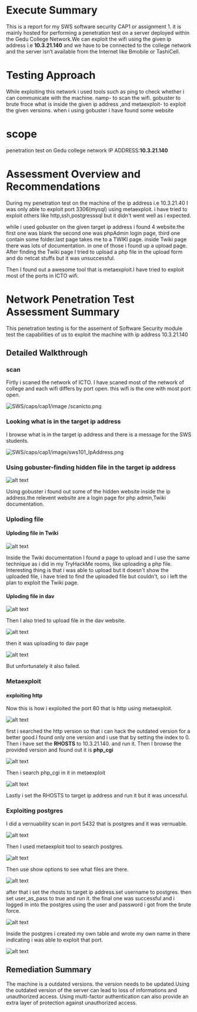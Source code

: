 # Execute Summary

This is a report for my SWS software security CAP1 or assignment 1. it is mainly hosted for performing a penetration test on a server deployed within the Gedu College Network.We can exploit the wifi using the given ip address i.e **10.3.21.140** and we have to be connected to the college network and the server isn’t available from the Internet like Bmobile or TashiCell. 

# Testing Approach

While exploiting this network i used tools such as ping to check whether i can communicate with the machine. namp- to scan the wifi. gobuster to brute froce what is inside the given ip address ,and metaexploit- to exploit the given versions. when i using gobuster i have found some website 

# scope 
penetration test on Gedu college network
IP ADDRESS:**10.3.21.140**

# Assessment Overview and Recommendations

During my penetration test on the machine of the ip address i.e 10.3.21.40 I was only able to exploit port 3306(mysql) using metaexploit. i have tried to exploit others like http,ssh,postgresssql but it didn't went well as i expected.

while i used gobuster on the given target ip address i found 4 website.the first one was blank the second one was phpAdmin login page, third one contain some folder.last page takes me to a TWIKI page. inside Twiki page there was lots of documentation. in one of those i found up a upload page. 
After finding the Twiki page I tried to upload a php file in the upload form and do netcat stuffs but it was unsuccessful.

Then I found out a awesome tool that is metaexploit.I have tried to exploit most of the ports in ICTO wifi. 

# Network Penetration Test Assessment Summary

This penetration testing is for the assement of Software Security module test the capabilities of us to exploit the machine with ip address 10.3.21.140

## Detailed Walkthrough

### scan 
Firtly i scaned the network of ICTO. I have scaned most of the network of college and each wifi differs by port open. this wifi is the one with most port open.

![SWS/caps/cap1/image /scanicto.png](image/scanicto.png)

### Looking what is in the target ip address

I browse what is in the target ip address and there is a message for the SWS students.

![SWS/caps/cap1/image/sws101_IpAddress.png](image/sws101_IpAddress.png)

### Using gobuster-finding hidden file in the target ip address

![alt text](image/gobuster.png)

Using gobuster i found out some of the hidden website inside the ip address.the relevent website are a login page for php admin,Twiki documentation.

### Uploding file  
#### Uploding file in Twiki
![alt text](image/uploadpage.png)

Inside the Twiki documentation I found a page to upload and I use the same technique as i did in my TryHackMe rooms, like uploading a php file.
Interesting thing is that i was able to upload but it doesn't show the uploaded file, i have tried to find the uploaded file but couldn't, so i left the plan to exploit the Twiki page.

#### Uploding file in dav 
![alt text](image/uploadingrev-shell.png)

Then I also tried to upload file in the dav website.

![alt text](image/reverseshellrun.png)

then it was uploading to dav page

![alt text](image/reverseshellfailed.png)

But unfortunately it also failed. 

### Metaexploit
#### exploiting http 
Now this is how i exploited the port 80 that is http using metaexploit.

 ![alt text](image/http.png)

first i searched the http version so that i can hack the outdated version for a better good.I found only one version and i use that by setting the index to 0. Then i have set the **RHOSTS** to 10.3.21.140. and run it. Then I browse the provided version and found out it is **php_cgi**

 ![alt text](image/http1.png)

Then i search php_cgi in it in metaexploit

 ![alt text](image/http2.png)

Lastly i set the RHOSTS to target ip address and run it but it was uncessful.

### Exploiting postgres
I did a vernuability scan in port 5432 that is postgres and it was vernuable.

![alt text](image/vernuabilityscan.png)

Then I used metaexploit tool to search postgres. 

![alt text](image/postgress_1.png)

Then use show options to see what files are there.

![alt text](image/postgress_2.png)

after that i set the rhosts to target ip address.set username to postgres.
then set user_as_pass to true and run it. the final one was successful and i logged in into the postgres using the user and password i got from the brute force.

![alt text](image/postgress_3.png)

Inside the postgres i created my own table and wrote my own name in there indicating i was able to exploit that port.

![alt text](image/postgress_4.png)

## Remediation Summary

The machine is a outdated versions. the version needs to be updated.Using the outdated version of the server can lead to loss of informations and unauthorized access. Using multi-factor authentication can also provide an extra layer of protection against unauthorized access.
